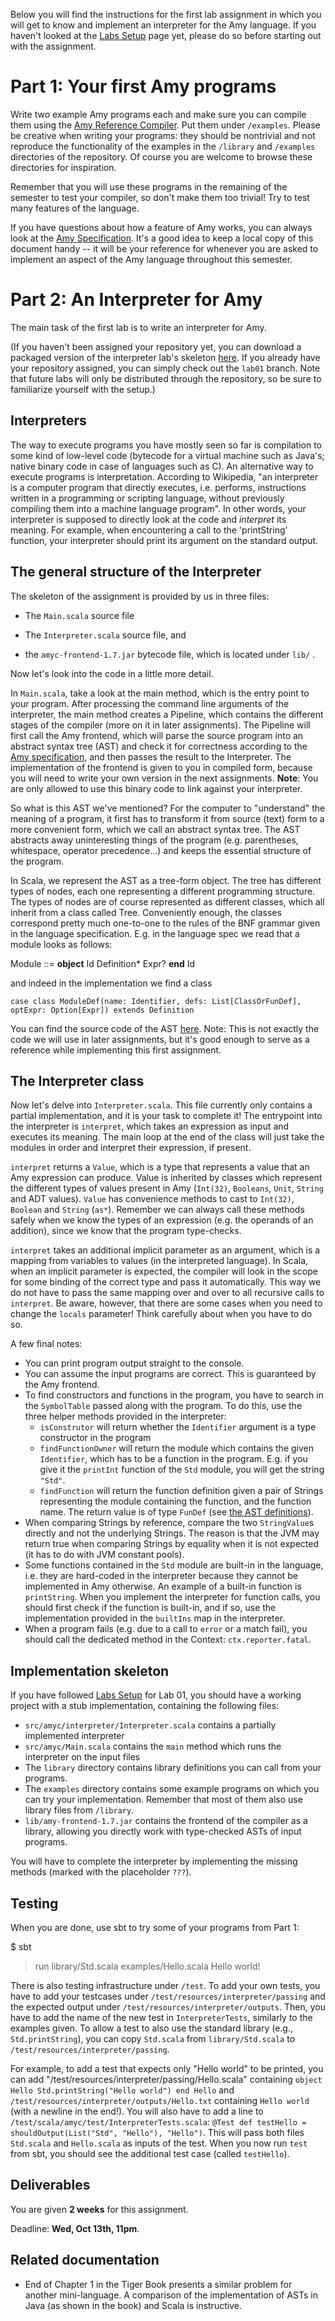 Below you will find the instructions for the first lab assignment in which you will get to know and implement an interpreter for the Amy language. If you haven't looked at the [Labs Setup](https://gitlab.epfl.ch/lara/cs320/-/blob/main/labs/labs_setup.md) page yet, please do so before starting out with the assignment.


# Part 1: Your first Amy programs

Write two example Amy programs each and make sure you can compile them using the [Amy Reference Compiler](https://gitlab.epfl.ch/lara/cs320/-/blob/main/labs/amy_reference_compiler.md). Put them under `/examples`. Please be creative when writing your programs: they should be nontrivial and not reproduce the functionality of the examples in the `/library` and `/examples` directories of the repository. Of course you are welcome to browse these directories for inspiration.

Remember that you will use these programs in the remaining of the semester to test your compiler, so don't make them too trivial! Try to test many features of the language.

If you have questions about how a feature of Amy works, you can always look at the [Amy Specification](https://gitlab.epfl.ch/lara/cs320/-/blob/main/labs/amy_specification.md). It's a good idea to keep a local copy of this document handy -- it will be your reference for whenever you are asked to implement an aspect of the Amy language throughout this semester.


# Part 2: An Interpreter for Amy 

The main task of the first lab is to write an interpreter for Amy. 

(If you haven't been assigned your repository yet, you can download a packaged version of the interpreter lab's skeleton [here](https://gitlab.epfl.ch/lara/cs320/-/blob/main/labs/labs01_material/labs01.zip). If you already have your repository assigned, you can simply check out the `lab01` branch. Note that future labs will only be distributed through the repository, so be sure to familiarize yourself with the setup.)


## Interpreters 

The way to execute programs you have mostly seen so far is compilation to some kind of low-level code (bytecode for a virtual machine such as Java's; native binary code in case of languages such as C). An alternative way to execute programs is interpretation. According to Wikipedia, "an interpreter is a computer program that directly executes, i.e. performs, instructions written in a programming or scripting language, without previously compiling them into a machine language program". In other words, your interpreter is supposed to directly look at the code and *interpret* its meaning. For example, when encountering a call to the 'printString' function, your interpreter should print its argument on the standard output.

## The general structure of the Interpreter 

The skeleton of the assignment is provided by us in three files:

- The `Main.scala` source file

- The `Interpreter.scala` source file, and

- the `amyc-frontend-1.7.jar` bytecode file, which is located under `lib/` .

Now let's look into the code in a little more detail.

In `Main.scala`, take a look at the main method, which is the entry point to your program. After processing the command line arguments of the interpreter, the main method creates a Pipeline, which contains the different stages of the compiler (more on it in later assignments). The Pipeline will first call the Amy frontend, which will parse the source program into an abstract syntax tree (AST) and check it for correctness according to the [Amy specification](https://gitlab.epfl.ch/lara/cs320/-/blob/main/labs/amy_specification.md), and then passes the result to the Interpreter.
The implementation of the frontend is given to you in compiled form, because you will need to write your own version in the next assignments. **Note**: You are only allowed to use this binary code to link against your interpreter.

So what is this AST we've mentioned? For the computer to "understand" the meaning of a program, it first has to transform it from source (text) form to a more convenient form, which we call an abstract syntax tree. The AST abstracts away uninteresting things of the program (e.g. parentheses, whitespace, operator precedence...) and keeps the essential structure of the program. 

In Scala, we represent the AST as a tree-form object. The tree has different types of nodes, each one representing a different programming structure. The types of nodes are of course represented as different classes, which all inherit from a class called Tree. Conveniently enough, the classes correspond pretty much one-to-one to the rules of the BNF grammar given in the language specification. E.g. in the language spec we read that a module looks as follows:

Module ::= **object** Id Definition* Expr? **end** Id

and indeed in the implementation we find a class 

`case class ModuleDef(name: Identifier, defs: List[ClassOrFunDef], optExpr: Option[Expr]) extends Definition`

You can find the source code of the AST [here](https://gitlab.epfl.ch/lara/cs320/-/blob/main/labs/labs01_material/SymbolicTreeModule.scala).
Note: This is not exactly the code we will use in later assignments, but it's good enough to serve as a reference while implementing this first assignment.


## The Interpreter class

Now let's delve into `Interpreter.scala`. This file currently only contains a partial implementation, and it is your task to complete it! The entrypoint into the interpreter is `interpret`, which takes an expression as input and executes its meaning. The main loop at the end of the class will just take the modules in order and interpret their expression, if present.

`interpret` returns a `Value`, which is a type that represents a value that an Amy expression can produce. Value is inherited by classes which represent the different types of values present in Amy (`Int(32)`, `Booleans`, `Unit`, `String` and ADT values). `Value` has convenience methods to cast to `Int(32)`, `Boolean` and `String` (`as*`). Remember we can always call these methods safely when we know the types of an expression (e.g. the operands of an addition), since we know that the program type-checks.

`interpret` takes an additional implicit parameter as an argument, which is a mapping from variables to values (in the interpreted language). In Scala, when an implicit parameter is expected, the compiler will look in the scope for some binding of the correct type and pass it automatically. This way we do not have to pass the same mapping over and over to all recursive calls to `interpret`. Be aware, however, that there are some cases when you need to change the `locals` parameter! Think carefully about when you have to do so.

A few final notes:

  * You can print program output straight to the console.
  * You can assume the input programs are correct. This is guaranteed by the Amy frontend. 
  * To find constructors and functions in the program, you have to search in the `SymbolTable` passed along with the program. To do this, use the three helper methods provided in the interpreter:
    * `isConstrutor` will return whether the `Identifier` argument is a type constructor in the program
    * `findFunctionOwner` will return the module which contains the given `Identifier`, which has to be a function in the program. E.g. if you give it the `printInt` function of the `Std` module, you will get the string `"Std"`.
    * `findFunction` will return the function definition given a pair of Strings representing the module containing the function, and the function name. The return value is of type `FunDef` (see [the AST definitions](https://gitlab.epfl.ch/lara/cs320/-/blob/main/labs/labs01_material/SymbolicTreeModule.scala)).
  * When comparing Strings by reference, compare the two `StringValue`s directly and not the underlying Strings. The reason is that the JVM may return true when comparing Strings by equality when it is not expected (it has to do with JVM constant pools).
  * Some functions contained in the `Std` module are built-in in the language, i.e. they are hard-coded in the interpreter because they cannot be implemented in Amy otherwise. An example of a built-in function is `printString`. When you implement the interpreter for function calls, you should first check if the function is built-in, and if so, use the implementation provided in the `builtIns` map in the interpreter.
  * When a program fails (e.g. due to a call to `error` or a match fail), you should call the dedicated method in the Context: `ctx.reporter.fatal`.

## Implementation skeleton 

If you have followed [Labs Setup](https://gitlab.epfl.ch/lara/cs320/-/blob/main/labs/labs_setup.md) for Lab 01, you should have a working project with a stub implementation, containing the following files:

  * `src/amyc/interpreter/Interpreter.scala` contains a partially implemented interpreter
  * `src/amyc/Main.scala` contains the `main` method which runs the interpreter on the input files
  * The `library` directory contains library definitions you can call from your programs.
  * The `examples` directory contains some example programs on which you can try your implementation. Remember that most of them also use library files from `/library`.
  * `lib/amy-frontend-1.7.jar` contains the frontend of the compiler as a library, allowing you directly work with type-checked ASTs of input programs.

You will have to complete the interpreter by implementing the missing methods (marked with the placeholder `???`).


## Testing

When you are done, use sbt to try some of your programs from Part 1:

  $ sbt
  > run library/Std.scala examples/Hello.scala
  Hello world!

There is also testing infrastructure under `/test`. To add your own tests, you have to add your testcases under `/test/resources/interpreter/passing`
and the expected output under 
`/test/resources/interpreter/outputs`.
Then, you have to add the name of the new test in `InterpreterTests`, similarly to the examples given.
To allow a test to also use the standard library (e.g., `Std.printString`), you can copy `Std.scala` from `library/Std.scala` to `/test/resources/interpreter/passing`.

For example, to add a test that expects only "Hello world" to be printed, you can add "/test/resources/interpreter/passing/Hello.scala" containing `object Hello Std.printString("Hello world") end Hello` and `/test/resources/interpreter/outputs/Hello.txt` containing `Hello world` (with a newline in the end!). You will also have to add a line to `/test/scala/amyc/test/InterpreterTests.scala`:  `@Test def testHello = shouldOutput(List("Std", "Hello"), "Hello")`. This will pass both files `Std.scala` and `Hello.scala` as inputs of the test. When you now run `test` from sbt, you should see the additional test case (called `testHello`).


## Deliverables
You are given **2 weeks** for this assignment.

Deadline: **Wed, Oct 13th, 11pm**.


## Related documentation 

  * End of Chapter 1 in the Tiger Book presents a similar problem for another mini-language. A comparison of the implementation of ASTs in Java (as shown in the book) and Scala is instructive.
